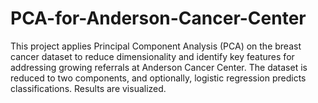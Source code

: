 # PCA-for-Anderson-Cancer-Center
This project applies Principal Component Analysis (PCA) on the breast cancer dataset to reduce dimensionality and identify key features for addressing growing referrals at Anderson Cancer Center. The dataset is reduced to two components, and optionally, logistic regression predicts classifications. Results are visualized. 

